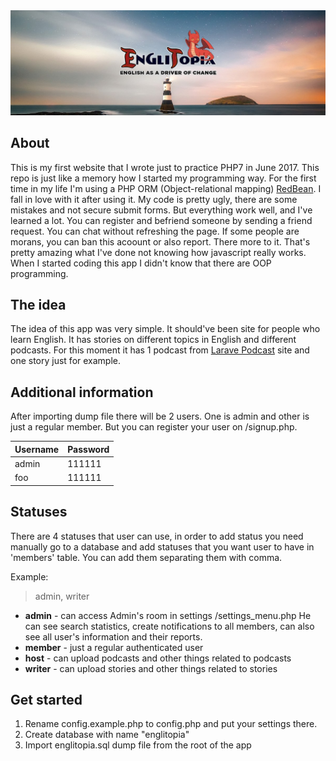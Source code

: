 <img src="https://raw.githubusercontent.com/SerhiiCho/englitopia/master/media/img/banner1.jpg" style="text-align:center">

## About

This is my first website that I wrote just to practice PHP7 in June 2017. This repo is just like a memory how I started my programming way. For the first time in my life I'm using a PHP ORM (Object-relational mapping) [RedBean](https://www.redbeanphp.com/index.php). I fall in love with it after using it. My code is pretty ugly, there are some mistakes and not secure submit forms. But everything work well, and I've learned a lot. You can register and befriend someone by sending a friend request. You can chat without refreshing the page. If some people are morans, you can ban this acoount or also report. There more to it. That's pretty amazing what I've done not knowing how javascript really works. When I started coding this app I didn't know that there are OOP programming.

## The idea

The idea of this app was very simple. It should've been site for people who learn English. It has stories on different topics in English and different podcasts. For this moment it has 1 podcast from [Larave Podcast](http://www.laravelpodcast.com) site and one story just for example.

## Additional information

After importing dump file there will be 2 users. One is admin and other is just a regular member. But you can register your user on /signup.php.

| Username | Password |
|----------|----------|
|  admin   |  111111  |
|   foo    |  111111  |

## Statuses

There are 4 statuses that user can use, in order to add status you need manually go to a database and add statuses that you want user to have in 'members' table. You can add them separating them with comma.

Example:
> admin, writer

* **admin** - can access Admin's room in settings /settings_menu.php He can see search statistics, create notifications to all members, can also see all user's information and their reports.
* **member** - just a regular authenticated user
* **host** - can upload podcasts and other things related to podcasts
* **writer** - can upload stories and other things related to stories

## Get started

1. Rename config.example.php to config.php and put your settings there.
2. Create database with name "englitopia"
3. Import englitopia.sql dump file from the root of the app
